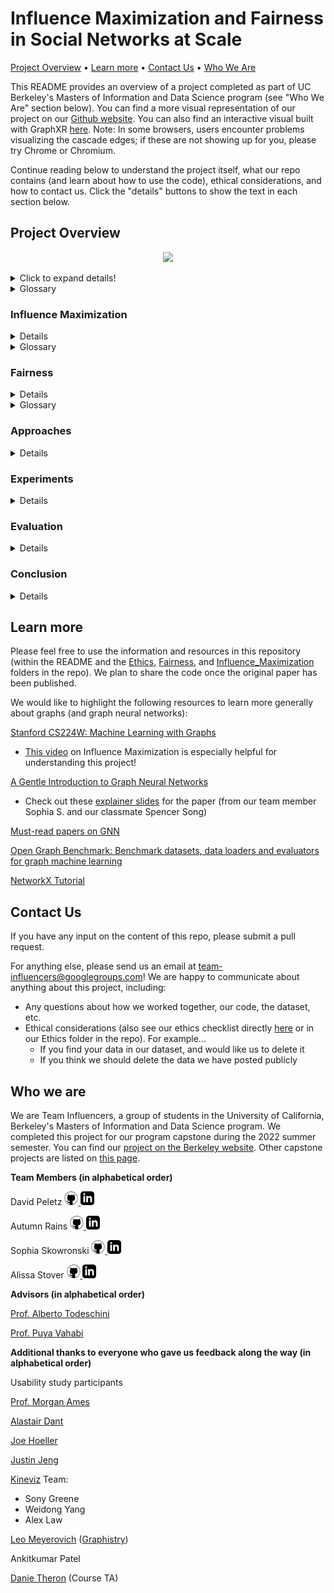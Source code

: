 
# Influence Maximization and Fairness in Social Networks at Scale

[Project Overview](#project-overview)  •  [Learn more](#learn-more)  •  [Contact Us](#contact-us)  •  [Who We Are](#who-we-are)



This README provides an overview of a project completed as part of UC Berkeley's Masters of Information and Data Science program (see "Who We Are" section below). You can find a more visual representation of our project on our [Github website](https://autumninthecloud.github.io/IM_w_fairness/). You can also find an interactive visual built with GraphXR [here](https://graphxr.kineviz.com/share/62e06f09c19ffe005709709b/IM+F_mod/62e0703ac19ffe0057097418). Note: In some browsers, users encounter problems visualizing the cascade edges; if these are not showing up for you, please try Chrome or Chromium.

Continue reading below to understand the project itself, what our repo contains (and learn about how to use the code), ethical considerations, and how to contact us. Click the "details" buttons to show the text in each section below.

## Project Overview

<p align=center>
<img width=700 src="images/socialnetwork_starwarsgif.gif" />
</p>

<details>
 <summary>Click to expand details!</summary>

In 2009, Sina Weibo – a Twitter-like platform in China – had over a million users who retweeted over 20 million messages. Most of these originated with a few “influential” users, whose original messages were retweeted many times. In the Sina Weibo network, each **node** represents a user and each **edge** represents a retweet. 

 <p align=center>
<img width=350 src="images/test_influencers.gif" />
</p>
 
Some influencers start huge chains of retweeting, where their message is retweeted over an over. This is called a **cascade**. The largest cascade in this Sina Weibo network is over 50,000 retweets long. 

What if we have a message we want to share widely on Sina Weibo? How might we find the right influencers, who will be able to start these large cascades and share that message with the most people? This problem could apply to any kind of message, like an ad about a product we want to sell, a call for donations for a cause, or important information many people should know, like information about the COVID-19 vaccine.

**Influence maximization** algorithms solve this problem. More formally, an IM algorithm finds the set of *k* influencers that maximize information spread in the network. 

Some influencers share information with many different people, who might represent a diversity of genders, classes, races, ethnicities, et cetera. Others might share information just as widely, but only with a certain group. 

If the *cascade distribution* for a given attribute looks similar to that of the *broader network*, we might think of this as **"fair"** information spread. This concept of fairness is similar to what some might recognize as **"demographic parity"**.

**Our project updates influence maximization to find the most fair and impactful influencers.**
</details>
 
<details>
 <summary>Glossary</summary>

* **Cascade:** Large chain of retweeting. Users with greater influence are more likely to initiate a cascade.

* **Demographic parity:** According to [Google Developers' Machine Learning Glossary](https://developers.google.com/machine-learning/glossary/fairness), "A fairness metric that is satisfied if the results of a model's classification are not dependent on a given sensitive attribute."

* **Edge:** Connections between nodes (in this case, retweets).

* **Influence:** Capacity of an individual in a social network to spread information throughout that network.

* **Influence Maximization (IM) algorithm:** Algorithms that find the set of *k* influencers that maximize information spread in a network.

* **Node:** Entities we are evaluating in a graph (in this case, Sina Weibo users).

* **Retweet:**  When someone republishes or forwards a post from someone else to their own follower in a social media network (like Twitter or Sina Weibo).

</details>

### Influence Maximization

<details>

How can we maximize the reach of messaging campaigns on social media networks while operating on a limited budget? This is where influence maximization (IM) comes in. It aims to maximize information spread in a network under constraints, and in particular, by selecting the most influential users from which the transmission of a specific message should begin.

**Formal definition**: Given a network with n nodes and given a “spreading” or propagation process on that network, choose a “seed set” S of size k < n to maximize the number of nodes in the network that are ultimately influenced.

<p align=center>
<img width=500 src="images/im_cartoon.png" />
</p>

At a high level, there are four components of an IM algorithm:

1. Network graph
2. Budget
3. Influence model
4. Optimization framework

#### Network graph

Our social network is a set of retweet cascades. The original posts represent the start of a cascade, and any tweet with the same content, that is not an original post and takes place afterwards, is considered a retweet. 

_Weibo dataset summary statistics_

* User nodes: 1,170,689
* Retweet edges: 225,877,808
* Cascades (retweets grouped by post content): 115,686
* Average cascade size: 148 hops in the network

#### Budget

The number of influencer users we are searching for. This is a subset of users whose influence spreads retweet content to the maximum number of users in the network. 

#### Influence model

We are using deep learning methods to predict the probability of a user appearing in a diffusion cascade started by a seed (influencer), independently of the two users’ distance in the network.

#### Optimization framework

We’ll use a [greedy approach](https://en.wikipedia.org/wiki/Greedy_algorithm) to return the top scoring influencers based on their cumulative influence probabilities across the network. Once the top influencer is identified, we remove their target users from the network, and repeat this process until we have the number we set aside in our budget.

</details>

<details>
 <summary>Glossary</summary>

* **Diffusion:** The spread of information, idea, or product in social networks

* **Influence spread:** Number of users infected by a set of seed users

* **Seed users / Influencers:** The nodes that are the initial disseminators of information

</details>

### Fairness 

<details>

Any definition of fairness – including in the context of machine learning – is deeply contextual and will depend on the issue at hand. There are many ways to define fairness, both conceptually and mathematically. One definition - from the [Oxford dictionary](https://www.oxfordlearnersdictionaries.com/definition/english/fair_1) - defines fairness as "treating everyone equally and according to the rules or law".
 
These definitions can be mutually incompatible. Please see the [Fairness](https://github.com/autumninthecloud/IM_w_fairness/tree/main/Fairness) folder in this repo to learn more about fairness in machine learning generally. 

 <p align=center>
<img width=600 src="images/fairness_cartoon.png" />
</p>

In this project, we aimed to replicate the original author’s research using their definition of fairness, which is similar to the concept of [demographic parity](https://developers.google.com/machine-learning/glossary#demographic-parity
). 

Like other definitions of fairness, this definition hinges on treatment of individuals who identify in various ways with respect to sets of sensitive attributes. Sensitive attributes might include gender, race, ethnicity, country of origin, and many other ways individuals can identify themselves. 
 
The original authors considered several possible definitions of fairness, outlined in the table below. Within the context of maximizing the spread of information through a network, the **Equity** definition seemed most appropriate. One way to think about this concept of fairness within the IM context is to consider the distribution along a sensitive attribute (let's say gender) in the entire network versus that in the set of nodes that are influenced. If in the entire network 45% of users identify as male, 45% identify as female, 5% identify as transgender, 4% identify as non-binary, and 1% identify as one of a range of other genders, if information spread is fair we would expect a similar break-down along these categories amongst the people who retweeted our message (originally shared by our set of k influencers).
 
| Definition |     Description     |Outcome in IM Context|
| ----------- | ----------- | ----------- |
| Equality | Each group gets the same allocation (e.g., in this application, each group gets the same number of seed users or influencers). | Focuses on how information is initiated, rather than spread. This means that information may end up spreading unevenly even though the distribution among the influencers is "fair". |
| Maximin | Keep groups as similar as possible with respect to information spread within the group, relative to their size. | Since the information spread must be similar across groups, the overall spread might be limited by the least connected group. If any group is much less well-connected, this might introduce too much of a drop in overall information spread. |
| Diversity | Each group receives information at least equal to how information spreads within the graph initiated by that group. | Since groups that spread more information end up receiving more (and vice versa), information spread might be very uneven across groups (depending on how different they are with respect to spreading information). |
| Equity | Any node's probability of being influenced is as similar as possible, regardless of the node's group membership. | Information spread within a group should occur in proportion to its overall share of nodes in the graph. |
 
We employed the [deon command line checklist](https://deon.drivendata.org/) and a [Consequences Scanning](https://doteveryone.org.uk/project/consequence-scanning/) exercise to analyze fairness and other ethical considerations in the development of this algorithm. Our analysis is documented in our ethics checklist) [here](https://github.com/autumninthecloud/IM_w_fairness/blob/main/Ethics/ETHICS.md) (stored in our [Ethics folder](https://github.com/autumninthecloud/IM_w_fairness/tree/main/Ethics) in this repo), but we wanted to raise one major ethical concern here - namely, that groups who might use this algorithm could apply it to their dataset or deploy it and consider that enough when it comes to fairness. However, ensuring that a message is spread amongst a group in proportion to its share in the broader population does not ensure that this information spread is “fair”. We need to consider which attributes we are not measuring - for example, in this project we only looked at gender. We also only considered two categories of gender (male or female) and ignored information spread amongst people who identify in other ways. We should also consider intersectionality, or how these different attributes might combine - for example, we might spread information only amongst affluent females, but not females with low incomes – in the current application we would not have measured this but it would be unfair in most scenarios. We also might consider other definitions of fairness. Demographic parity might not be the best measurement in each context. We also cannot share information beyond the network, which could unfairly exclude groups that are not part of it. For example, in the Sina Weibo context this might especially harm people from rural communities. Finally, we cannot approach fairness from a purely technical perspective and in any application should be including social actors. For example, is it fair to only consider who the information spreads to (and not who we select as influencers) – especially in a context where being an influencer can be a very lucrative endeavor? This would require contextual knowledge that we can’t know through a purely technical approach. 
 
 </details>
 
<details>
 <summary>Glossary</summary>

* **Intersectionality:** According to the [Oxford Dictionary](https://www.cjr.org/language_corner/intersectionality.php), “the interconnected nature of social categorisations such as race, class, and gender, regarded as creating overlapping and interdependent systems of discrimination or disadvantage”.
 
* **Sensitive attributes:** According to [Google Developers' Machine Learning Glossary](https://developers.google.com/machine-learning/glossary/fairness#sensitive-attribute), “A human attribute that may be given special consideration for legal, ethical, social, or personal reasons.” 

</details>

### Approaches 

<details>
 
The research team applied deep learning to uncover representations about pairs of users based on their shared cascade context – influence spread magnitude and fairness scores – to predict diffusion probabilities. They incorporated fairness in two different ways and compared their performance with other algorithms. The resulting probabilities and influencer embeddings from the layers of both of these neural network architectures are used by a greedy algorithm in the final step to identify the set of fair influencers.

The codebase builds on top of [previous work](https://github.com/geopanag/IMINFECTOR) that utilizes representation learning for modeling influence.
 
 #### Fairness-Based Participant Sampling (FPS)

In both approaches, time-based sampling of the original influencer and target user pairs is applied to the input training data for the neural network. The main idea is that faster response times between the original post and the target user will represent a higher susceptibility of being influenced and will therefore lead to better diffusion probability predictions. To accomplish this, the input pairs, for a given cascade, are oversampled inversely proportional to the response time between retweets.

In FPS, another sampling scheme is then applied after this, whose goal is to downsample biased (or unfair) influencers in the training data. For any given influencer, if their historical cascades have lower fairness scores overall, their data will be penalized with less visibility. In practice, the researchers experimented with using logarithmic, exponential, and linear scaling in the penalty function.
 
#### Fairness As Context (FAC)

For FAC, instead of modifying the training data, fairness is incorporated by adding another layer in the neural network to predict the fairness score from the influencer embeddings in the previous layer. It will optimize the neural network’s weights and biases based on the mean squared error between the predicted influencer fairness scores and actual fairness scores, leading to influencer embeddings that incorporate fairness through learned representation rather than sampling.
 
#### Greedy Algorithm

In the final stage, the learned influencer embeddings and diffusion probabilities are used in an  optimization algorithm to select the top influencers with the highest influence magnitude. 

The researchers used a [greedy algorithm](https://en.wikipedia.org/wiki/Greedy_algorithm) for selecting the best influencer at each step. The influenced target users (“infected”) are then removed, and this process is repeated until the budgeted number of influencers is reached.

At a high level, this is how the algorithm is applied in each step:
 
1. For each influencer, an expected number of infected users is calculated based on the magnitude of its embedding from the neural network. The expected number of infected users is simply the proportion of this embedding magnitude over all influencers’ embedding magnitudes which is then multiplied by the number of users in the network. 
2. The diffusion probabilities, which are derived by multiplying the influencer and target embedding matrices (specifics can be found in the original research paper), are used to identify users with the highest probability of being infected by each influencer. 
3. The influencer with highest cumulative diffusion probabilities is selected, and its top infected set of users are removed before beginning this process again.


</details>

### Experiments

<details>

We divided our replication efforts into three phases: 

1. Initial replication
2. Code refactoring and data pipeline implementation
3. Repeat replication and results validation

In the first phase, we tried to run the process end-to-end while changing the code as minimally as possible. We downloaded the original dataset from Baidu and ran the entire process with the dataset. In certain instances, we needed to make edits to address bugs that we faced. In our second phase, we began to refactor and document the code to improve efficiency and readability where possible. We also implemented a data pipeline where we hosted the input data on Google Drive and then created scripts to ingest the data, uncompress the files, and run the process end-to-end. 

We hope that the creation of this pipeline will make it easier for others to experiment with this project. In the final phase, we repeated the replication process by running all of the Python scripts and then validated the results.

</details>

### Evaluation

<details>

The original research evaluated the performance of the FPS and FAC models by comparing it with two other algorithms in terms of their objective function scores, the number of influenced nodes, and execution time. 

Due to time constraints, we were unable to connect our results with the research team’s stated results. However, we can share the original aims of the research and report how well our data trends with their assumptions.

#### Influence Maximization with Fairness 🟡

To rank how well the algorithms scored in comparison with other methods, the researchers used an objective function to measure the tradeoffs between maximizing influence and fairness guarantees in the resulting population from their set of selected influencers. This equation takes the influence and fairness scores and normalizes them by their upper bounds, leading to an objective value between 0 and 1.

To utilize this in real world applications, a policy maker could select an importance factor between 0 (fairness) and 1 (influence) to rate influence or fairness more highly in evaluating the algorithm. The researchers used a value of 0.8 to reflect the priority of influence over fairness in most real world scenarios. 

In their work, they found that FPS resulted in higher scores for both the number of influenced users and in the overall objective function than FAC, and our data indicated the reverse relation when plotted across the same sets of users. Also of note, for each set of influences, our proportion of users influenced was at least 30% lower than what was given in the research results. 

Additionally, our data showed that FAC had lower fairness scores on average when compared to FPS, but when combined into their objective function, FAC still outperforms FPS due to the fact that they set the objective function to weight influence more heavily than fairness. 

Given that the initial aim of this research was to conduct comparative analysis with other algorithms, our results have limited application beyond the specific models, but it is our hope that our conclusions can benefit the researchers in making improvements in their future work.

#### At Scale 🟢

There are scalability gains in this deep learning approach over previous work in the influence maximization literature. They back this up with execution time plots between the FPS, FAC and the two other algorithms.

Because we were unable to gain access to the complete set of research code during the course of our project, we can only speak at the theoretical level about how these approaches make improvements, and we can also verify that our team successfully ran both models locally.

There are also gains in how the training data is constructed versus previous IM models. Rather than building the propagation network to model influence graphically (searching for nodes that are connected in a cascade via a directed edge), the research team modeled influence as the ability for an influencer to exert influence over other target users, which results in a reduction in time complexity in building the data. Creating the influencer target user pairs has a complexity of O(cn), where c is the number of cascades and n is the cascade size, and it is linear with the size of each cascade. This is an improvement over the aforementioned propagation network models that have a complexity of O(cn(n-1)/2).

Overall, we agree with the initial assumptions that a deep learning based approach for modeling influence is more scalable than previous efforts.

</details>

### Conclusion 

<details>
 
Targeting key influential people to spread information efficiently to a broader audience is a growing need for marketers advertising products or services as well as for policymakers looking to inform or educate the public. Machine learning techniques like Influence Maximization (IM) are a viable solution to these needs. Sensitive attributes like race or gender of users within a network are key variables to include when training machine learning models to reduce bias and unfair information spread. Our research used existing IM algorithms on a social network dataset from Sina Weibo, a social network in China, that was composed of tweets and retweets to study fair information spread. Profile information of users was utilized to classify users within one of two gender groups: male and female. From these aggregations, we trained and tested two IM models to study how information was spread and if fairness could be maintained.

From our research we have concluded that fairness can be introduced into influence maximization algorithms successfully. The two models studied in our research perform well compared to current cutting-edge IM models. We also incorporated ethical frameworks with our research in line with best practice to maintain privacy and fair use of user data. Future areas of work should focus on alternative definitions of fairness as well as continuing research of the ethical implications of utilizing user data for testing to protect privacy and minimize harm. We plan to incorporate additional sensitive attributes of user profiles such as location or topics of retweets to understand how the fair spread of information in social networks can be impacted.

</details>

## Learn more

Please feel free to use the information and resources in this repository (within the README and the [Ethics](https://github.com/autumninthecloud/IM_w_fairness/tree/main/Ethics), [Fairness](https://github.com/autumninthecloud/IM_w_fairness/tree/main/Fairness), and [Influence_Maximization](https://github.com/autumninthecloud/IM_w_fairness/tree/main/Influence_Maximization) folders in the repo). We plan to share the code once the original paper has been published.

We would like to highlight the following resources to learn more generally about graphs (and graph neural networks): 

[Stanford CS224W: Machine Learning with Graphs](https://web.stanford.edu/class/cs224w/)

* [This video](https://www.youtube.com/watch?v=hstYPmdW8PU) on Influence Maximization is especially helpful for understanding this project!

[A Gentle Introduction to Graph Neural Networks](https://distill.pub/2021/gnn-intro/)

* Check out these [explainer slides](https://docs.google.com/presentation/d/1u-3qp1-SgGTKL755a0ttuHSz1iVdEqCY1xG_Ub6201o/edit?usp=sharing) for the paper (from our team member Sophia S. and our classmate Spencer Song)

[Must-read papers on GNN](https://github.com/thunlp/GNNPapers)

[Open Graph Benchmark: Benchmark datasets, data loaders and evaluators for graph machine learning](https://ogb.stanford.edu/)

[NetworkX Tutorial](https://networkx.org/documentation/stable/tutorial.html)


## Contact Us

If you have any input on the content of this repo, please submit a pull request. 

For anything else, please send us an email at team-influencers@googlegroups.com! We are happy to communicate about anything about this project, including:

* Any questions about how we worked together, our code, the dataset, etc.
* Ethical considerations (also see our ethics checklist directly [here](https://github.com/autumninthecloud/IM_w_fairness/blob/main/Ethics/ETHICS.md) or in our Ethics folder in the repo). For example...
  * If you find your data in our dataset, and would like us to delete it
  * If you think we should delete the data we have posted publicly 

## Who we are

We are Team Influencers, a group of students in the University of California, Berkeley's Masters of Information and Data Science program. We completed this project for our program capstone during the 2022 summer semester. You can find our [project on the Berkeley website](https://www.ischool.berkeley.edu/projects/2022/team-influencers). Other capstone projects are listed on [this page](https://www.ischool.berkeley.edu/programs/mids/capstone). 

**Team Members (in alphabetical order)** 

David Peletz
<a href = "https://github.com/dpeletz">
<img src="https://github.com/autumninthecloud/IM_w_fairness/blob/main/images/github.svg" width="22">
</a>
<a href = "https://www.linkedin.com/in/david-peletz/">
<img src="https://github.com/autumninthecloud/IM_w_fairness/blob/main/images/iconmonstr-linkedin-3.svg" width="22">
</a>

Autumn Rains
<a href = "https://github.com/autumninthecloud">
<img src="https://github.com/autumninthecloud/IM_w_fairness/blob/main/images/github.svg" width="22">
</a>
<a href = "https://www.linkedin.com/in/autumninthecloud/">
<img src="https://github.com/autumninthecloud/IM_w_fairness/blob/main/images/iconmonstr-linkedin-3.svg" width="22">
</a>

Sophia Skowronski
<a href = "https://github.com/sophiaski">
<img src="https://github.com/autumninthecloud/IM_w_fairness/blob/main/images/github.svg" width="22">
</a> 
<a href = "https://www.linkedin.com/in/sophiaskowronski/">
<img src="https://github.com/autumninthecloud/IM_w_fairness/blob/main/images/iconmonstr-linkedin-3.svg" width="22">
</a>

Alissa Stover
<a href = "https://github.com/alisto92">
<img src="https://github.com/autumninthecloud/IM_w_fairness/blob/main/images/github.svg" width="22">
</a>
<a href = "https://www.linkedin.com/in/alissa-stover/">
<img src="https://github.com/autumninthecloud/IM_w_fairness/blob/main/images/iconmonstr-linkedin-3.svg" width="22">
</a>

**Advisors (in alphabetical order)**

[Prof. Alberto Todeschini](https://www.ischool.berkeley.edu/people/alberto-todeschini)

[Prof. Puya Vahabi](https://www.ischool.berkeley.edu/people/puya-h-vahabi)

**Additional thanks to everyone who gave us feedback along the way (in alphabetical order)**

Usability study participants

[Prof. Morgan Ames](https://www.ischool.berkeley.edu/about/profiles/morgan-ames)

[Alastair Dant](https://www.linkedin.com/in/alastairdant/)

[Joe Hoeller](https://medium.com/@joehoeller)

[Justin Jeng](https://www.linkedin.com/in/justinjeng/)

[Kineviz](https://www.kineviz.com/) Team:

* Sony Greene
* Weidong Yang
* Alex Law

[Leo Meyerovich](https://lmeyerov.github.io/) ([Graphistry](https://www.graphistry.com/))

Ankitkumar Patel

[Danie Theron](https://www.linkedin.com/in/danielptheron/) (Course TA)



